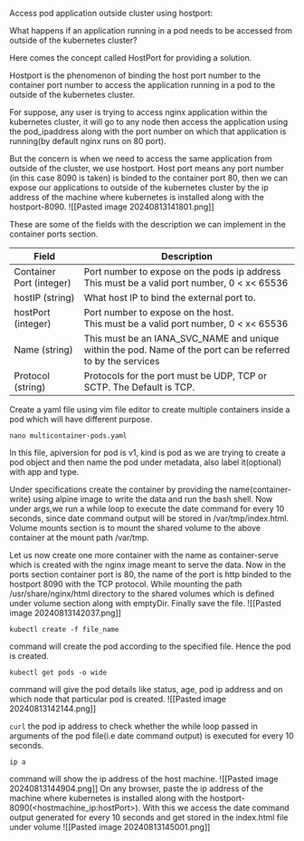 Access pod application outside cluster using hostport:

What happens if an application running in a pod needs to be accessed from outside of the kubernetes cluster? 

Here comes the concept called HostPort  for providing a solution.

Hostport is the phenomenon of binding the host port number to the container port number to access the application running in a pod to the outside of the kubernetes cluster. 

For suppose, any user is trying to access nginx application within the kubernetes cluster, it will go to any node then access the application using the pod_ipaddress along with the port number on which that application is running(by default nginx runs on 80 port).

But the concern is when we need to access the same application from outside of the cluster, we use hostport. Host port means any port number (in this case 8090 is taken) is binded to the container port 80, then we can expose our applications to outside of the kubernetes cluster by the ip address of the machine where kubernetes is installed along with the hostport-8090. 
![[Pasted image 20240813141801.png]]

These are some of the fields with the description we can implement in the container ports section.


| Field                    | Description                                                                                                  |
| ------------------------ | ------------------------------------------------------------------------------------------------------------ |
| Container Port (integer) | Port number to expose on the pods ip address<br>This must be a valid port number, 0 < x< 65536               |
| hostIP (string)          | What host IP to bind the external port to.                                                                   |
| hostPort (integer)       | Port number to expose on the host. <br>This must be a valid port number, 0 < x< 65536                        |
| Name (string)            | This must be an IANA_SVC_NAME and unique within the pod. Name of the port can be referred to by the services |
| Protocol (string)        | Protocols for the port must be UDP, TCP or SCTP. The Default is TCP.                                         |
Create a yaml file using vim file editor to create multiple containers inside a pod which will have different purpose. 
```
nano multicontainer-pods.yaml
```

In this file, apiversion for pod is v1, kind is pod as we are trying to create a pod object and then name the pod under metadata, also label it(optional) with app and type.

Under specifications create the container by providing the name(container-write) using alpine image to write the data and run the bash shell. Now under args,we run a while loop to execute the date command for every 10 seconds, since date command output will be stored in /var/tmp/index.html. Volume mounts section is to mount the shared volume to the above container at the mount path /var/tmp. 

Let us now create one more container with the name as container-serve which is created with the nginx image meant to serve the data. Now in the ports section container port is 80, the name of the port is http binded to the hostport 8090 with the TCP protocol. While mounting the path /usr/share/nginx/html directory to the shared volumes which is defined under volume section along with emptyDir. Finally save the file.
![[Pasted image 20240813142037.png]]
```
kubectl create -f file_name
```
command will create the pod according to the specified file. Hence the pod is created. 

```
kubectl get pods -o wide 
```
command will give the pod details like status, age, pod ip address and on which node that particular pod is created.
![[Pasted image 20240813142144.png]]

`curl` the pod ip address to check whether the while loop passed in arguments of the pod file(i.e date command output) is executed for every 10 seconds.

```
ip a
``` 
command will show the ip address of the host machine.
![[Pasted image 20240813144904.png]]
On any browser, paste the ip address of the machine where kubernetes is installed along with the hostport-8090(<hostmachine_ip:hostPort>).  With this we access the date command output generated for every 10 seconds and get stored in the index.html file under volume
![[Pasted image 20240813145001.png]]
